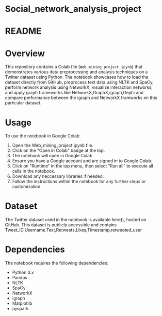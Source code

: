 # Social_network_analysis_project

# README
# Overview

This repository contains a Colab file (`Web_mining_project.ipynb`) that demonstrates various data preprocessing and analysis techniques on a Twitter dataset using Python. The notebook showcases how to load the dataset directly from GitHub, preprocess text data using NLTK and SpaCy, perform network analysis using NetworkX, visualize interaction networks, and apply graph frameworks like NetworkX,GraphX,igraph,Gephi and compare performance between the igraph and NetworkX framworks on this particular dataset.

# Usage

To use the notebook in Google Colab:
1. Open the Web_mining_project.ipynb file.
2. Click on the "Open in Colab" badge at the top.
3. The notebook will open in Google Colab.
4. Ensure you have a Google account and are signed in to Google Colab.
5. Click on "Runtime" in the top menu, then select "Run all" to execute all cells in the notebook.
6. Download any neccessary libraries if needed.
7. Follow the instructions within the notebook for any further steps or customization.

# Dataset

The Twitter dataset used in the notebook is available here(), hosted on GitHub. This dataset is publicly accessible and contains Tweet_ID,Username,Text,Retweets,Likes,Timestamp,retweeted_user	


# Dependencies

The notebook requires the following dependencies:

- Python 3.x
- Pandas
- NLTK
- SpaCy
- NetworkX
- igraph
- Matplotlib
- pyspark
